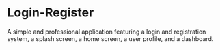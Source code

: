 # Login-Register
A simple and professional application featuring a login and registration system, a splash screen, a home screen, a user profile, and a dashboard.
